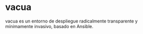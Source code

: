 # vacua
vacua es un entorno de despliegue radicalmente transparente y mínimamente invasivo, basado en Ansible.
